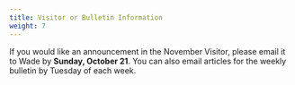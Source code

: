 ```yaml
---
title: Visitor or Bulletin Information
weight: 7
---
```


If you would like an announcement in the November Visitor, please email it to  Wade by **Sunday, October 21**. You can also email articles for the weekly bulletin by Tuesday of each week.